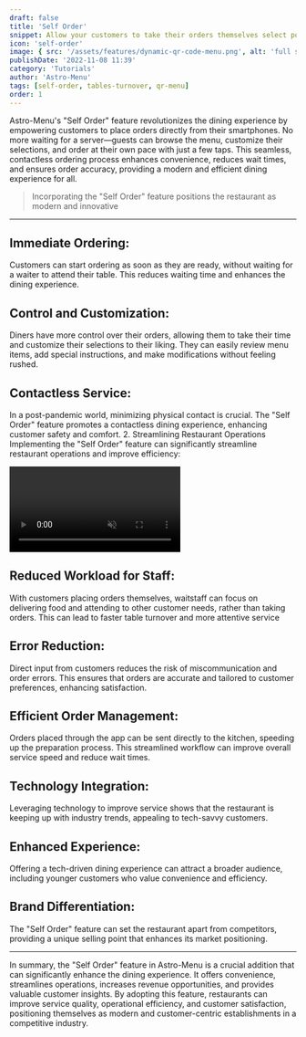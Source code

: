 ```yaml
---
draft: false
title: 'Self Order'
snippet: Allow your customers to take their orders themselves select portions and add notes to their orders. This will help you reduce the number of waiters you need, and increase the speed of service
icon: 'self-order'
image: { src: '/assets/features/dynamic-qr-code-menu.png', alt: 'full stack web development' }
publishDate: '2022-11-08 11:39'
category: 'Tutorials'
author: 'Astro-Menu'
tags: [self-order, tables-turnover, qr-menu]
order: 1
---
```


Astro-Menu's "Self Order" feature revolutionizes the dining experience by empowering customers to place orders directly from their smartphones. No more waiting for a server—guests can browse the menu, customize their selections, and order at their own pace with just a few taps. This seamless, contactless ordering process enhances convenience, reduces wait times, and ensures order accuracy, providing a modern and efficient dining experience for all.

> <p class='text-primary'>Incorporating the "Self Order" feature positions the restaurant as modern and innovative</p>

<hr />

## Immediate Ordering:

Customers can start ordering as soon as they are ready, without waiting for a waiter to attend their table. This reduces waiting time and enhances the dining experience.

## Control and Customization:

Diners have more control over their orders, allowing them to take their time and customize their selections to their liking. They can easily review menu items, add special instructions, and make modifications without feeling rushed.

## Contactless Service:

In a post-pandemic world, minimizing physical contact is crucial. The "Self Order" feature promotes a contactless dining experience, enhancing customer safety and comfort. 2. Streamlining Restaurant Operations
Implementing the "Self Order" feature can significantly streamline restaurant operations and improve efficiency:

<div class='sm:grid sm:grid-cols-2 gap-5 items-center'>
<!-- <img src='/public/assets/features/dynamic-qr-code-menu.png' alt='astro-menu-min-clicks' class='border-2 border-gray-200 rounded-lg w-96'> -->
<div class="mockup-phone">
    <div class="camera"></div> 
    <div class="display">
        <div class="artboard artboard-demo phone-1">
            <video src='/assets/features/self-order.mp4' muted autoplay controls>
            </video>
        </div>
    </div>
</div>

<div>

## Reduced Workload for Staff:

With customers placing orders themselves, waitstaff can focus on delivering food and attending to other customer needs, rather than taking orders. This can lead to faster table turnover and more attentive service

## Error Reduction:

Direct input from customers reduces the risk of miscommunication and order errors. This ensures that orders are accurate and tailored to customer preferences, enhancing satisfaction.

</div>
</div>

## Efficient Order Management:

Orders placed through the app can be sent directly to the kitchen, speeding up the preparation process. This streamlined workflow can improve overall service speed and reduce wait times.

## Technology Integration:

Leveraging technology to improve service shows that the restaurant is keeping up with industry trends, appealing to tech-savvy customers.

## Enhanced Experience:

Offering a tech-driven dining experience can attract a broader audience, including younger customers who value convenience and efficiency.

## Brand Differentiation:

The "Self Order" feature can set the restaurant apart from competitors, providing a unique selling point that enhances its market positioning.

<hr />

In summary, the "Self Order" feature in Astro-Menu is a crucial addition that can significantly enhance the dining experience. It offers convenience, streamlines operations, increases revenue opportunities, and provides valuable customer insights. By adopting this feature, restaurants can improve service quality, operational efficiency, and customer satisfaction, positioning themselves as modern and customer-centric establishments in a competitive industry.
